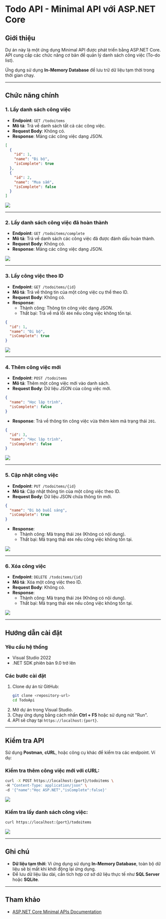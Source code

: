 # Todo API - Minimal API với ASP.NET Core

## Giới thiệu
Dự án này là một ứng dụng Minimal API được phát triển bằng ASP.NET Core. API cung cấp các chức năng cơ bản để quản lý danh sách công việc (To-do list). 

Ứng dụng sử dụng **In-Memory Database** để lưu trữ dữ liệu tạm thời trong thời gian chạy.

---

## Chức năng chính
### 1. **Lấy danh sách công việc**
- **Endpoint**: `GET /todoitems`
- **Mô tả**: Trả về danh sách tất cả các công việc.
- **Request Body**: Không có.
- **Response**: Mảng các công việc dạng JSON.

```json
[
  {
    "id": 1,
    "name": "Đi bộ",
    "isComplete": true
  },
  {
    "id": 2,
    "name": "Mua sắm",
    "isComplete": false
  }
]
```

![](./images/get_all_todoitems.png)

---

### 2. **Lấy danh sách công việc đã hoàn thành**
- **Endpoint**: `GET /todoitems/complete`
- **Mô tả**: Trả về danh sách các công việc đã được đánh dấu hoàn thành.
- **Request Body**: Không có.
- **Response**: Mảng các công việc dạng JSON.

![](./images/get_completed_todoitems.png)

---

### 3. **Lấy công việc theo ID**
- **Endpoint**: `GET /todoitems/{id}`
- **Mô tả**: Trả về thông tin của một công việc cụ thể theo ID.
- **Request Body**: Không có.
- **Response**:
  - Thành công: Thông tin công việc dạng JSON.
  - Thất bại: Trả về mã lỗi `404` nếu công việc không tồn tại.

```json
{
  "id": 1,
  "name": "Đi bộ",
  "isComplete": true
}
```

![](./images/get_todoitem_by_id.png)

---

### 4. **Thêm công việc mới**
- **Endpoint**: `POST /todoitems`
- **Mô tả**: Thêm một công việc mới vào danh sách.
- **Request Body**: Dữ liệu JSON của công việc mới.

```json
{
  "name": "Học lập trình",
  "isComplete": false
}
```

- **Response**: Trả về thông tin công việc vừa thêm kèm mã trạng thái `201`.

```json
{
  "id": 3,
  "name": "Học lập trình",
  "isComplete": false
}
```

![](./images/post_add_todoitem.png)

---

### 5. **Cập nhật công việc**
- **Endpoint**: `PUT /todoitems/{id}`
- **Mô tả**: Cập nhật thông tin của một công việc theo ID.
- **Request Body**: Dữ liệu JSON chứa thông tin mới.

```json
{
  "name": "Đi bộ buổi sáng",
  "isComplete": true
}
```

- **Response**:
  - Thành công: Mã trạng thái `204` (Không có nội dung).
  - Thất bại: Mã trạng thái `404` nếu công việc không tồn tại.

![](./images/put_update_todoitem.png)

---

### 6. **Xóa công việc**
- **Endpoint**: `DELETE /todoitems/{id}`
- **Mô tả**: Xóa một công việc theo ID.
- **Request Body**: Không có.
- **Response**:
  - Thành công: Mã trạng thái `204` (Không có nội dung).
  - Thất bại: Mã trạng thái `404` nếu công việc không tồn tại.

![](./images/delete_todoitem.png)

---

## Hướng dẫn cài đặt
### Yêu cầu hệ thống
- Visual Studio 2022
- .NET SDK phiên bản 9.0 trở lên

### Các bước cài đặt
1. Clone dự án từ GitHub:
   ```bash
   git clone <repository-url>
   cd TodoApi
   ```
2. Mở dự án trong Visual Studio.
3. Chạy ứng dụng bằng cách nhấn **Ctrl + F5** hoặc sử dụng nút "Run".
4. API sẽ chạy tại `https://localhost:{port}`.

---

## Kiểm tra API
Sử dụng **Postman**, **cURL**, hoặc công cụ khác để kiểm tra các endpoint. Ví dụ:

### **Kiểm tra thêm công việc mới với cURL**:
```bash
curl -X POST https://localhost:{port}/todoitems \
-H "Content-Type: application/json" \
-d '{"name":"Học ASP.NET","isComplete":false}'
```

![](./images/postman_example.png)

### **Kiểm tra lấy danh sách công việc**:
```bash
curl https://localhost:{port}/todoitems
```

![](./images/get_all_curl.png)

---

## Ghi chú
- **Dữ liệu tạm thời**: Vì ứng dụng sử dụng **In-Memory Database**, toàn bộ dữ liệu sẽ bị mất khi khởi động lại ứng dụng.
- Để lưu dữ liệu lâu dài, cần tích hợp cơ sở dữ liệu thực tế như **SQL Server** hoặc **SQLite**.

---

## Tham khảo
- [ASP.NET Core Minimal APIs Documentation](https://learn.microsoft.com/en-us/aspnet/core/tutorials/min-web-api)
